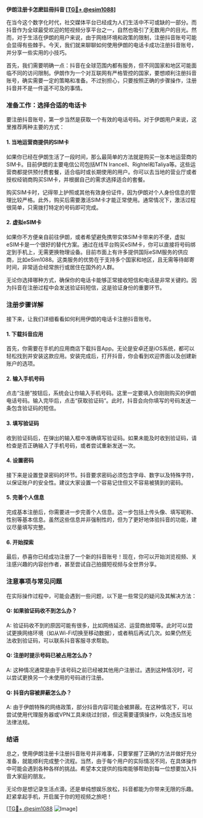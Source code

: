 **伊朗注册卡怎麽註冊抖音 [[TG💪+ @esim1088](https://t.me/s/esim1088)]**

在当今这个数字化时代，社交媒体平台已经成为人们生活中不可或缺的一部分。而抖音作为全球最受欢迎的短视频分享平台之一，自然也吸引了无数用户的目光。然而，对于生活在伊朗的用户来说，由于网络环境和政策的限制，注册抖音账号可能会显得有些棘手。今天，我们就来聊聊如何使用伊朗的电话卡成功注册抖音账号，并分享一些实用的小技巧。

首先，我们需要明确一点：抖音在全球范围内都有服务，但不同国家和地区可能面临不同的访问限制。伊朗作为一个对互联网有严格管控的国家，要想顺利注册抖音账号，确实需要一定的策略和准备。不过别担心，只要按照正确的步骤操作，注册抖音并不是一件遥不可及的事情。

### **准备工作：选择合适的电话卡**

要注册抖音账号，第一步当然是获取一个有效的电话号码。对于伊朗用户来说，这里推荐两种主要的方式：

#### **1. 当地运营商提供的SIM卡**
如果你已经在伊朗生活了一段时间，那么最简单的方法就是购买一张本地运营商的SIM卡。目前伊朗的主要电信公司包括MTN Irancell、Rightel和Taliya等。这些运营商都提供预付费套餐，适合临时或长期使用的用户。你可以去当地的营业厅或者授权经销商购买SIM卡，并根据自己的需求选择适合的套餐。

购买SIM卡时，记得带上护照或其他有效身份证件，因为伊朗对个人身份信息的管理比较严格。此外，购买后需要激活SIM卡才能正常使用。通常情况下，激活过程很简单，只需拨打特定的号码即可完成。

#### **2. 虚拟eSIM卡**
如果你不方便亲自前往伊朗，或者希望避免携带实体SIM卡带来的不便，虚拟eSIM卡是一个很好的替代方案。通过在线平台购买eSIM卡，你可以直接将号码绑定到手机上，无需更换物理设备。目前市面上有许多提供国际eSIM服务的供应商，比如eSim1088。这类服务的优势在于支持多个国家和地区，且无需等待邮寄时间，非常适合经常旅行或居住在国外的人群。

无论你选择哪种方式，确保你的电话卡能够正常接收短信和电话是非常关键的。因为抖音在注册过程中会发送验证码短信，这是验证身份的重要环节。

### **注册步骤详解**

接下来，让我们详细看看如何利用伊朗的电话卡注册抖音账号。

#### **1. 下载抖音应用**
首先，你需要在手机的应用商店下载抖音App。无论是安卓还是iOS系统，都可以轻松找到并安装这款应用。安装完成后，打开抖音，你会看到欢迎界面以及创建新账户的选项。

#### **2. 输入手机号码**
点击“注册”按钮后，系统会让你输入手机号码。这里一定要填入你刚刚购买的伊朗电话号码。输入完毕后，点击“获取验证码”。此时，抖音会向你填写的号码发送一条包含验证码的短信。

#### **3. 填写验证码**
收到验证码后，在弹出的输入框中准确填写验证码。如果未能及时收到验证码，请检查是否正确输入了手机号码，或者尝试重新发送一次。

#### **4. 设置密码**
接下来是设置登录密码的环节。抖音要求密码必须包含字母、数字以及特殊字符，以保证账户的安全性。建议大家设置一个容易记住但又不容易被猜到的密码。

#### **5. 完善个人信息**
完成基本注册后，你需要进一步完善个人信息。这一步包括上传头像、填写昵称、性别等基本信息。虽然这些信息并非强制性的，但为了更好地体验抖音的功能，建议尽量填写完整。

#### **6. 开始探索**
最后，恭喜你已经成功注册了一个新的抖音账号！现在，你可以开始浏览视频、关注感兴趣的内容创作者，甚至尝试自己拍摄短视频与全世界分享。

### **注意事项与常见问题**

在实际操作过程中，可能会遇到一些问题，以下是一些常见的疑问及其解决方法：

#### **Q: 如果验证码收不到怎么办？**
A: 验证码收不到的原因可能有很多，比如网络延迟、运营商故障等。此时可以尝试更换网络环境（如从Wi-Fi切换至移动数据），或者稍后再试几次。如果仍然无法收到验证码，可以联系抖音客服寻求帮助。

#### **Q: 注册时提示号码已被占用怎么办？**
A: 这种情况通常是由于该号码之前已经被其他用户注册过。遇到这种情况时，可以尝试更换另一个未使用的号码进行注册。

#### **Q: 抖音内容被屏蔽怎么办？**
A: 由于伊朗特殊的网络政策，部分抖音内容可能会被屏蔽。在这种情况下，可以尝试使用代理服务器或VPN工具来绕过封锁，但这需要谨慎操作，以免违反当地法律法规。

### **结语**

总之，使用伊朗注册卡注册抖音账号并非难事，只要掌握了正确的方法并做好充分准备，就能顺利完成整个流程。当然，由于每个用户的实际情况不同，在具体操作中可能会遇到各种各样的挑战。希望本文提供的指南能够帮助到每一位想要加入抖音大家庭的朋友。

无论你是想记录生活点滴，还是单纯想娱乐放松，抖音都能为你带来无限的乐趣。赶紧拿起手机，开启属于你的短视频之旅吧！

[[TG💪+ @esim1088](https://t.me/s/esim1088) ![Image](https://i.postimg.cc/4NQfJmqS/Snipaste-2025-05-13-00-14-12.png)]